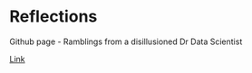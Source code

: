 # Reflections
Github page - Ramblings from a disillusioned Dr Data Scientist

[Link](https://yxmauw.github.io/dr-reflections/)
